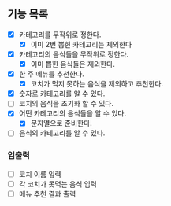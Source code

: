 ## 기능 목록
- [x] 카테고리를 무작위로 정한다.
    - [x] 이미 2번 뽑힌 카테고리는 제외한다
- [x] 카테고리의 음식들을 무작위로 정한다.
    - [x] 이미 뽑힌 음식들은 제외한다.
- [x] 한 주 메뉴를 추천한다.
    - [x] 코치가 먹지 못하는 음식을 제외하고 추천한다.
- [x] 숫자로 카테고리를 알 수 있다.
- [ ] 코치의 음식을 초기화 할 수 있다.
- [x] 어떤 카테고리의 음식들을 알 수 있다.
    - [x] 문자열으로 준비한다.
- [ ] 음식의 카테고리를 알 수 있다.

### 입출력
- [ ] 코치 이름 입력
- [ ] 각 코치가 못먹는 음식 입력
- [ ] 메뉴 추천 결과 출력